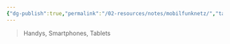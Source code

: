 ```yaml
---
{"dg-publish":true,"permalink":"/02-resources/notes/mobilfunknetz/","tags":["hardware","netzwerk"],"noteIcon":"","updated":"2025-08-26T16:35:05.000+02:00"}
---
```


>Handys, Smartphones, Tablets